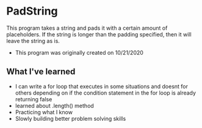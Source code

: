 # PadString

This program takes a string and pads it with a certain amount of placeholders. If the string is longer than the padding specified, then it will leave the string as is.
* This program was originally created on 10/21/2020

## What I've learned
* I can write a for loop that executes in some situations and doesnt for others depending on if the condition statement in the for loop is already returning false
* learned about .length() method
* Practicing what I know
* Slowly building better problem solving skills
